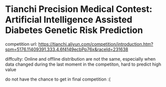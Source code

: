 # Tianchi Precision Medical Contest: Artificial Intelligence Assisted Diabetes Genetic Risk Prediction

competition url: https://tianchi.aliyun.com/competition/introduction.htm?spm=5176.11409391.333.4.6f4149ecbPp76x&raceId=231638

diffculty: Online and offline distribution are not the same, especially when data changed during the last moment in the competiton, hard to predict high value

do not have the chance to get in final competition :(
